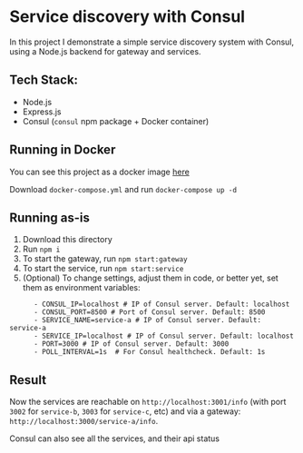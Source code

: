 # Service discovery with Consul

In this project I demonstrate a simple service discovery system with Consul, using a Node.js backend for gateway and services.

## Tech Stack:
 - Node.js
 - Express.js
 - Consul (`consul` npm package + Docker container)

## Running in Docker

You can see this project as a docker image [here](https://hub.docker.com/r/pandora1337/nodejs-service)

Download `docker-compose.yml` and run `docker-compose up -d`

## Running as-is

1. Download this directory
2. Run `npm i`
3. To start the gateway, run `npm start:gateway`
4. To start the service, run `npm start:service`
5. (Optional) To change settings, adjust them in code, or better yet, set them as environment variables:
```
      - CONSUL_IP=localhost # IP of Consul server. Default: localhost
      - CONSUL_PORT=8500 # Port of Consul server. Default: 8500
      - SERVICE_NAME=service-a # IP of Consul server. Default: service-a
      - SERVICE_IP=localhost # IP of Consul server. Default: localhost
      - PORT=3000 # IP of Consul server. Default: 3000
      - POLL_INTERVAL=1s  # For Consul healthcheck. Default: 1s
```

## Result

Now the services are reachable on `http://localhost:3001/info` (with port `3002` for `service-b`, `3003` for `service-c`, etc) and via a gateway: `http://localhost:3000/service-a/info`.

Consul can also see all the services, and their api status